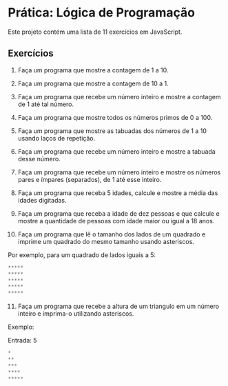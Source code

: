 # Prática: Lógica de Programação

Este projeto contém uma lista de 11 exercícios em JavaScript.

## Exercícios

1. Faça um programa que mostre a contagem de 1 a 10.

2. Faça um programa que mostre a contagem de 10 a 1.

3. Faça um programa que recebe um número inteiro e mostre a contagem de 1 até tal número.

4. Faça um programa que mostre todos os números primos de 0 a 100.

5. Faça um programa que mostre as tabuadas dos números de 1 a 10 usando laços de repetição.

6. Faça um programa que recebe um número inteiro e mostre a tabuada desse número.

7. Faça um programa que recebe um número inteiro e mostre os números pares e ímpares (separados), de 1 até esse inteiro.

8. Faça um programa que receba 5 idades, calcule e mostre a média das idades digitadas.

9. Faça um programa que receba a idade de dez pessoas e que calcule e mostre a quantidade de pessoas com idade maior ou igual a 18 anos.

10. Faça um programa que lê o tamanho dos lados de um quadrado e imprime um quadrado do mesmo tamanho usando asteriscos.

Por exemplo, para um quadrado de lados iguais a 5:

```javascript
*****
*****
*****
*****
*****
```

11. Faça um programa que recebe a altura de um triangulo em um número inteiro e imprima-o utilizando asteriscos.

Exemplo:

Entrada: 5

```javascript
*
**
***
****
*****
```
